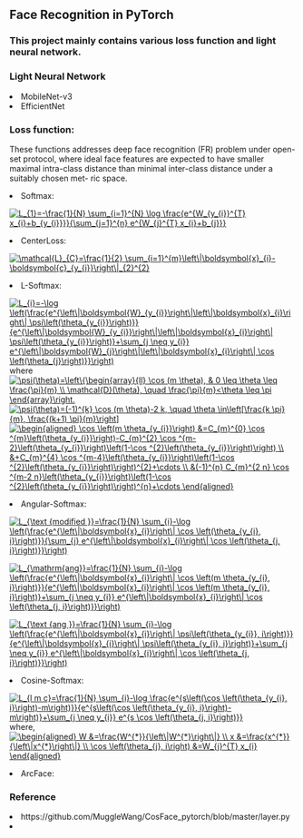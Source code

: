 ## Face Recognition in PyTorch 
### This project mainly contains various loss function and light neural network.

### Light Neural Network
<li> MobileNet-v3
<li> EfficientNet

### Loss function:  
These functions addresses deep face recognition (FR) problem under open-set protocol, 
where ideal face features are expected to have smaller maximal intra-class distance 
than minimal inter-class distance under a suitably chosen met- ric space.
<li> Softmax:  

<a href="https://www.codecogs.com/eqnedit.php?latex=L_{1}=-\frac{1}{N}&space;\sum_{i=1}^{N}&space;\log&space;\frac{e^{W_{y_{i}}^{T}&space;x_{i}&plus;b_{y_{i}}}}{\sum_{j=1}^{n}&space;e^{W_{j}^{T}&space;x_{i}&plus;b_{j}}}" target="_blank"><img src="https://latex.codecogs.com/gif.latex?L_{1}=-\frac{1}{N}&space;\sum_{i=1}^{N}&space;\log&space;\frac{e^{W_{y_{i}}^{T}&space;x_{i}&plus;b_{y_{i}}}}{\sum_{j=1}^{n}&space;e^{W_{j}^{T}&space;x_{i}&plus;b_{j}}}" title="L_{1}=-\frac{1}{N} \sum_{i=1}^{N} \log \frac{e^{W_{y_{i}}^{T} x_{i}+b_{y_{i}}}}{\sum_{j=1}^{n} e^{W_{j}^{T} x_{i}+b_{j}}}" /></a>
<li> CenterLoss:   

<a href="https://www.codecogs.com/eqnedit.php?latex=\mathcal{L}_{C}=\frac{1}{2}&space;\sum_{i=1}^{m}\left\|\boldsymbol{x}_{i}-\boldsymbol{c}_{y_{i}}\right\|_{2}^{2}" target="_blank"><img src="https://latex.codecogs.com/gif.latex?\mathcal{L}_{C}=\frac{1}{2}&space;\sum_{i=1}^{m}\left\|\boldsymbol{x}_{i}-\boldsymbol{c}_{y_{i}}\right\|_{2}^{2}" title="\mathcal{L}_{C}=\frac{1}{2} \sum_{i=1}^{m}\left\|\boldsymbol{x}_{i}-\boldsymbol{c}_{y_{i}}\right\|_{2}^{2}" /></a>
<li> L-Softmax:

<a href="https://www.codecogs.com/eqnedit.php?latex=L_{i}=-\log&space;\left(\frac{e^{\left\|\boldsymbol{W}_{y_{i}}\right\|\left\|\boldsymbol{x}_{i}\right\|&space;\psi\left(\theta_{y_{i}}\right)}}{e^{\left\|\boldsymbol{W}_{y_{i}}\right\|\left\|\boldsymbol{x}_{i}\right\|&space;\psi\left(\theta_{y_{i}}\right)}&plus;\sum_{j&space;\neq&space;y_{i}}&space;e^{\left\|\boldsymbol{W}_{j}\right\|\left\|\boldsymbol{x}_{i}\right\|&space;\cos&space;\left(\theta_{j}\right)}}\right)" target="_blank"><img src="https://latex.codecogs.com/gif.latex?L_{i}=-\log&space;\left(\frac{e^{\left\|\boldsymbol{W}_{y_{i}}\right\|\left\|\boldsymbol{x}_{i}\right\|&space;\psi\left(\theta_{y_{i}}\right)}}{e^{\left\|\boldsymbol{W}_{y_{i}}\right\|\left\|\boldsymbol{x}_{i}\right\|&space;\psi\left(\theta_{y_{i}}\right)}&plus;\sum_{j&space;\neq&space;y_{i}}&space;e^{\left\|\boldsymbol{W}_{j}\right\|\left\|\boldsymbol{x}_{i}\right\|&space;\cos&space;\left(\theta_{j}\right)}}\right)" title="L_{i}=-\log \left(\frac{e^{\left\|\boldsymbol{W}_{y_{i}}\right\|\left\|\boldsymbol{x}_{i}\right\| \psi\left(\theta_{y_{i}}\right)}}{e^{\left\|\boldsymbol{W}_{y_{i}}\right\|\left\|\boldsymbol{x}_{i}\right\| \psi\left(\theta_{y_{i}}\right)}+\sum_{j \neq y_{i}} e^{\left\|\boldsymbol{W}_{j}\right\|\left\|\boldsymbol{x}_{i}\right\| \cos \left(\theta_{j}\right)}}\right)" /></a>
where  
<a href="https://www.codecogs.com/eqnedit.php?latex=\psi(\theta)=\left\{\begin{array}{ll}&space;\cos&space;(m&space;\theta),&space;&&space;0&space;\leq&space;\theta&space;\leq&space;\frac{\pi}{m}&space;\\&space;\mathcal{D}(\theta),&space;\quad&space;\frac{\pi}{m}<\theta&space;\leq&space;\pi&space;\end{array}\right." target="_blank"><img src="https://latex.codecogs.com/gif.latex?\psi(\theta)=\left\{\begin{array}{ll}&space;\cos&space;(m&space;\theta),&space;&&space;0&space;\leq&space;\theta&space;\leq&space;\frac{\pi}{m}&space;\\&space;\mathcal{D}(\theta),&space;\quad&space;\frac{\pi}{m}<\theta&space;\leq&space;\pi&space;\end{array}\right." title="\psi(\theta)=\left\{\begin{array}{ll} \cos (m \theta), & 0 \leq \theta \leq \frac{\pi}{m} \\ \mathcal{D}(\theta), \quad \frac{\pi}{m}<\theta \leq \pi \end{array}\right." /></a>
<a href="https://www.codecogs.com/eqnedit.php?latex=\psi(\theta)=(-1)^{k}&space;\cos&space;(m&space;\theta)-2&space;k,&space;\quad&space;\theta&space;\in\left[\frac{k&space;\pi}{m},&space;\frac{(k&plus;1)&space;\pi}{m}\right]" target="_blank"><img src="https://latex.codecogs.com/gif.latex?\psi(\theta)=(-1)^{k}&space;\cos&space;(m&space;\theta)-2&space;k,&space;\quad&space;\theta&space;\in\left[\frac{k&space;\pi}{m},&space;\frac{(k&plus;1)&space;\pi}{m}\right]" title="\psi(\theta)=(-1)^{k} \cos (m \theta)-2 k, \quad \theta \in\left[\frac{k \pi}{m}, \frac{(k+1) \pi}{m}\right]" /></a> 
<a href="https://www.codecogs.com/eqnedit.php?latex=\begin{aligned}&space;\cos&space;\left(m&space;\theta_{y_{i}}\right)&space;&=C_{m}^{0}&space;\cos&space;^{m}\left(\theta_{y_{i}}\right)-C_{m}^{2}&space;\cos&space;^{m-2}\left(\theta_{y_{i}}\right)\left(1-\cos&space;^{2}\left(\theta_{y_{i}}\right)\right)&space;\\&space;&&plus;C_{m}^{4}&space;\cos&space;^{m-4}\left(\theta_{y_{i}}\right)\left(1-\cos&space;^{2}\left(\theta_{y_{i}}\right)\right)^{2}&plus;\cdots&space;\\&space;&(-1)^{n}&space;C_{m}^{2&space;n}&space;\cos&space;^{m-2&space;n}\left(\theta_{y_{i}}\right)\left(1-\cos&space;^{2}\left(\theta_{y_{i}}\right)\right)^{n}&plus;\cdots&space;\end{aligned}" target="_blank"><img src="https://latex.codecogs.com/gif.latex?\begin{aligned}&space;\cos&space;\left(m&space;\theta_{y_{i}}\right)&space;&=C_{m}^{0}&space;\cos&space;^{m}\left(\theta_{y_{i}}\right)-C_{m}^{2}&space;\cos&space;^{m-2}\left(\theta_{y_{i}}\right)\left(1-\cos&space;^{2}\left(\theta_{y_{i}}\right)\right)&space;\\&space;&&plus;C_{m}^{4}&space;\cos&space;^{m-4}\left(\theta_{y_{i}}\right)\left(1-\cos&space;^{2}\left(\theta_{y_{i}}\right)\right)^{2}&plus;\cdots&space;\\&space;&(-1)^{n}&space;C_{m}^{2&space;n}&space;\cos&space;^{m-2&space;n}\left(\theta_{y_{i}}\right)\left(1-\cos&space;^{2}\left(\theta_{y_{i}}\right)\right)^{n}&plus;\cdots&space;\end{aligned}" title="\begin{aligned} \cos \left(m \theta_{y_{i}}\right) &=C_{m}^{0} \cos ^{m}\left(\theta_{y_{i}}\right)-C_{m}^{2} \cos ^{m-2}\left(\theta_{y_{i}}\right)\left(1-\cos ^{2}\left(\theta_{y_{i}}\right)\right) \\ &+C_{m}^{4} \cos ^{m-4}\left(\theta_{y_{i}}\right)\left(1-\cos ^{2}\left(\theta_{y_{i}}\right)\right)^{2}+\cdots \\ &(-1)^{n} C_{m}^{2 n} \cos ^{m-2 n}\left(\theta_{y_{i}}\right)\left(1-\cos ^{2}\left(\theta_{y_{i}}\right)\right)^{n}+\cdots \end{aligned}" /></a>
<li> Angular-Softmax: 

<a href="https://www.codecogs.com/eqnedit.php?latex=L_{\text&space;{modified&space;}}=\frac{1}{N}&space;\sum_{i}-\log&space;\left(\frac{e^{\left\|\boldsymbol{x}_{i}\right\|&space;\cos&space;\left(\theta_{y_{i},&space;i}\right)}}{\sum_{j}&space;e^{\left\|\boldsymbol{x}_{i}\right\|&space;\cos&space;\left(\theta_{j,&space;i}\right)}}\right)" target="_blank"><img src="https://latex.codecogs.com/gif.latex?L_{\text&space;{modified&space;}}=\frac{1}{N}&space;\sum_{i}-\log&space;\left(\frac{e^{\left\|\boldsymbol{x}_{i}\right\|&space;\cos&space;\left(\theta_{y_{i},&space;i}\right)}}{\sum_{j}&space;e^{\left\|\boldsymbol{x}_{i}\right\|&space;\cos&space;\left(\theta_{j,&space;i}\right)}}\right)" title="L_{\text {modified }}=\frac{1}{N} \sum_{i}-\log \left(\frac{e^{\left\|\boldsymbol{x}_{i}\right\| \cos \left(\theta_{y_{i}, i}\right)}}{\sum_{j} e^{\left\|\boldsymbol{x}_{i}\right\| \cos \left(\theta_{j, i}\right)}}\right)" /></a>

<a href="https://www.codecogs.com/eqnedit.php?latex=L_{\mathrm{ang}}=\frac{1}{N}&space;\sum_{i}-\log&space;\left(\frac{e^{\left\|\boldsymbol{x}_{i}\right\|&space;\cos&space;\left(m&space;\theta_{y_{i},&space;i}\right)}}{e^{\left\|\boldsymbol{x}_{i}\right\|&space;\cos&space;\left(m&space;\theta_{y_{i},&space;i}\right)}&plus;\sum_{j&space;\neq&space;y_{i}}&space;e^{\left\|\boldsymbol{x}_{i}\right\|&space;\cos&space;\left(\theta_{j,&space;i}\right)}}\right)" target="_blank"><img src="https://latex.codecogs.com/gif.latex?L_{\mathrm{ang}}=\frac{1}{N}&space;\sum_{i}-\log&space;\left(\frac{e^{\left\|\boldsymbol{x}_{i}\right\|&space;\cos&space;\left(m&space;\theta_{y_{i},&space;i}\right)}}{e^{\left\|\boldsymbol{x}_{i}\right\|&space;\cos&space;\left(m&space;\theta_{y_{i},&space;i}\right)}&plus;\sum_{j&space;\neq&space;y_{i}}&space;e^{\left\|\boldsymbol{x}_{i}\right\|&space;\cos&space;\left(\theta_{j,&space;i}\right)}}\right)" title="L_{\mathrm{ang}}=\frac{1}{N} \sum_{i}-\log \left(\frac{e^{\left\|\boldsymbol{x}_{i}\right\| \cos \left(m \theta_{y_{i}, i}\right)}}{e^{\left\|\boldsymbol{x}_{i}\right\| \cos \left(m \theta_{y_{i}, i}\right)}+\sum_{j \neq y_{i}} e^{\left\|\boldsymbol{x}_{i}\right\| \cos \left(\theta_{j, i}\right)}}\right)" /></a>

<a href="https://www.codecogs.com/eqnedit.php?latex=L_{\text&space;{ang&space;}}=\frac{1}{N}&space;\sum_{i}-\log&space;\left(\frac{e^{\left\|\boldsymbol{x}_{i}\right\|&space;\psi\left(\theta_{y_{i}},&space;i\right)}}{e^{\left\|\boldsymbol{x}_{i}\right\|&space;\psi\left(\theta_{y_{i},&space;i}\right)}&plus;\sum_{j&space;\neq&space;y_{i}}&space;e^{\left\|\boldsymbol{x}_{i}\right\|&space;\cos&space;\left(\theta_{j,&space;i}\right)}}\right)" target="_blank"><img src="https://latex.codecogs.com/gif.latex?L_{\text&space;{ang&space;}}=\frac{1}{N}&space;\sum_{i}-\log&space;\left(\frac{e^{\left\|\boldsymbol{x}_{i}\right\|&space;\psi\left(\theta_{y_{i}},&space;i\right)}}{e^{\left\|\boldsymbol{x}_{i}\right\|&space;\psi\left(\theta_{y_{i},&space;i}\right)}&plus;\sum_{j&space;\neq&space;y_{i}}&space;e^{\left\|\boldsymbol{x}_{i}\right\|&space;\cos&space;\left(\theta_{j,&space;i}\right)}}\right)" title="L_{\text {ang }}=\frac{1}{N} \sum_{i}-\log \left(\frac{e^{\left\|\boldsymbol{x}_{i}\right\| \psi\left(\theta_{y_{i}}, i\right)}}{e^{\left\|\boldsymbol{x}_{i}\right\| \psi\left(\theta_{y_{i}, i}\right)}+\sum_{j \neq y_{i}} e^{\left\|\boldsymbol{x}_{i}\right\| \cos \left(\theta_{j, i}\right)}}\right)" /></a>
<li> Cosine-Softmax: 

<a href="https://www.codecogs.com/eqnedit.php?latex=L_{l&space;m&space;c}=\frac{1}{N}&space;\sum_{i}-\log&space;\frac{e^{s\left(\cos&space;\left(\theta_{y_{i},&space;i}\right)-m\right)}}{e^{s\left(\cos&space;\left(\theta_{y_{i},&space;i}\right)-m\right)}&plus;\sum_{j&space;\neq&space;y_{i}}&space;e^{s&space;\cos&space;\left(\theta_{j,&space;i}\right)}}" target="_blank"><img src="https://latex.codecogs.com/gif.latex?L_{l&space;m&space;c}=\frac{1}{N}&space;\sum_{i}-\log&space;\frac{e^{s\left(\cos&space;\left(\theta_{y_{i},&space;i}\right)-m\right)}}{e^{s\left(\cos&space;\left(\theta_{y_{i},&space;i}\right)-m\right)}&plus;\sum_{j&space;\neq&space;y_{i}}&space;e^{s&space;\cos&space;\left(\theta_{j,&space;i}\right)}}" title="L_{l m c}=\frac{1}{N} \sum_{i}-\log \frac{e^{s\left(\cos \left(\theta_{y_{i}, i}\right)-m\right)}}{e^{s\left(\cos \left(\theta_{y_{i}, i}\right)-m\right)}+\sum_{j \neq y_{i}} e^{s \cos \left(\theta_{j, i}\right)}}" /></a>
where,
<a href="https://www.codecogs.com/eqnedit.php?latex=\begin{aligned}&space;W&space;&=\frac{W^{*}}{\left\|W^{*}\right\|}&space;\\&space;x&space;&=\frac{x^{*}}{\left\|x^{*}\right\|}&space;\\&space;\cos&space;\left(\theta_{j},&space;i\right)&space;&=W_{j}^{T}&space;x_{i}&space;\end{aligned}" target="_blank"><img src="https://latex.codecogs.com/gif.latex?\begin{aligned}&space;W&space;&=\frac{W^{*}}{\left\|W^{*}\right\|}&space;\\&space;x&space;&=\frac{x^{*}}{\left\|x^{*}\right\|}&space;\\&space;\cos&space;\left(\theta_{j},&space;i\right)&space;&=W_{j}^{T}&space;x_{i}&space;\end{aligned}" title="\begin{aligned} W &=\frac{W^{*}}{\left\|W^{*}\right\|} \\ x &=\frac{x^{*}}{\left\|x^{*}\right\|} \\ \cos \left(\theta_{j}, i\right) &=W_{j}^{T} x_{i} \end{aligned}" /></a>
<li> ArcFace:  
   


### Reference
<li> https://github.com/MuggleWang/CosFace_pytorch/blob/master/layer.py  
<li>





